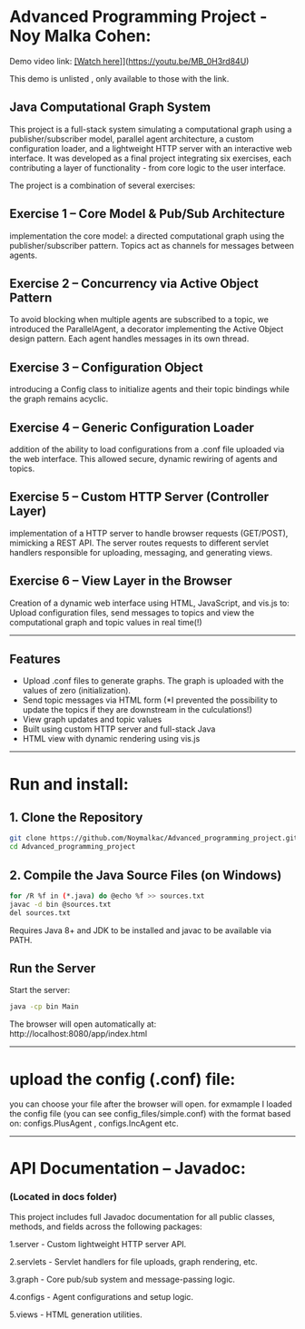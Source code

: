 # Advanced Programming Project - Noy Malka Cohen: #

Demo video link:  [[Watch here]]([https://www.youtube.com/watch?v=abc123XYZ)](https://youtu.be/MB_0H3rd84U)

This demo is unlisted , only available to those with the link.


## Java Computational Graph System
This project is a full-stack system simulating a computational graph using a publisher/subscriber model, parallel agent architecture, a custom configuration loader, and a lightweight HTTP server with an interactive web interface. It was developed as a final project integrating six exercises, each contributing a layer of functionality - from core logic to the user interface.

The project is a combination of several exercises:

## Exercise 1 – Core Model & Pub/Sub Architecture
implementation the core model: a directed computational graph using the publisher/subscriber pattern. Topics act as channels for messages between agents.

## Exercise 2 – Concurrency via Active Object Pattern
To avoid blocking when multiple agents are subscribed to a topic, we introduced the ParallelAgent, a decorator implementing the Active Object design pattern. Each agent handles messages in its own thread.

## Exercise 3 – Configuration Object
introducing a Config class to initialize agents and their topic bindings while the graph remains acyclic.

## Exercise 4 – Generic Configuration Loader
addition of the ability to load configurations from a .conf file uploaded via the web interface. This allowed secure, dynamic rewiring of agents and topics.

## Exercise 5 – Custom HTTP Server (Controller Layer)
implementation of a HTTP server to handle browser requests (GET/POST), mimicking a REST API. The server routes requests to different servlet handlers responsible for uploading, messaging, and generating views.

## Exercise 6 – View Layer in the Browser
Creation of a dynamic web interface using HTML, JavaScript, and vis.js to:
Upload configuration files, send messages to topics and view the computational graph and topic values in real time(!)

---

## Features
- Upload .conf files to generate graphs. The graph is uploaded with the values of zero (initialization).
- Send topic messages via HTML form (*I prevented the possibility to update the topics if they are downstream in the culculations!)
- View graph updates and topic values
- Built using custom HTTP server and full-stack Java
- HTML view with dynamic rendering using vis.js

---

# Run and install:

## 1. Clone the Repository
```bash
git clone https://github.com/Noymalkac/Advanced_programming_project.git
cd Advanced_programming_project
```

## 2. Compile the Java Source Files (on Windows)

```bash
for /R %f in (*.java) do @echo %f >> sources.txt
javac -d bin @sources.txt
del sources.txt
```
Requires Java 8+ and JDK to be installed and javac to be available via PATH.

## Run the Server
Start the server:

```bash
java -cp bin Main
```

The browser will open automatically at: http://localhost:8080/app/index.html

---

# upload the config (.conf) file:
you can choose your file after the browser will open.
for exmample I loaded the config file (you can see config_files/simple.conf) with the format based on:
configs.PlusAgent , configs.IncAgent etc.

---
# API Documentation – Javadoc:

### (Located in docs folder)

This project includes full Javadoc documentation for all public classes, methods, and fields across the following packages:

1.server - Custom lightweight HTTP server API.

2.servlets - Servlet handlers for file uploads, graph rendering, etc.

3.graph - Core pub/sub system and message-passing logic.

4.configs - Agent configurations and setup logic.

5.views - HTML generation utilities.
